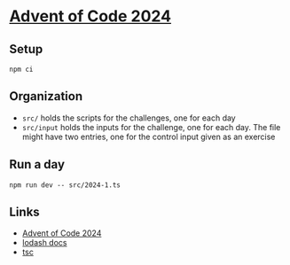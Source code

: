 # [Advent of Code 2024](https://adventofcode.com/2024)

## Setup

```shell
npm ci
```

## Organization

- `src/` holds the scripts for the challenges, one for each day
- `src/input` holds the inputs for the challenge, one for each day. The file might have two entries, one for the control input given as an exercise

## Run a day

```shell
npm run dev -- src/2024-1.ts
```

## Links

- [Advent of Code 2024](https://adventofcode.com/2024)
- [lodash docs](https://lodash.com/docs/#unzip)
- [tsc](https://www.typescriptlang.org/docs/handbook/compiler-options.html)
